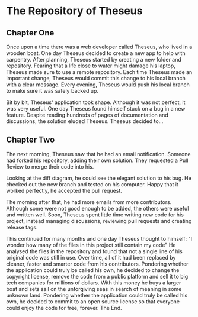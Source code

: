 # The Repository of Theseus
## Chapter One
Once upon a time there was a web developer called Theseus, who lived in a wooden boat.
One day Theseus decided to create a new app to help with carpentry.
After planning, Theseus started by creating a new folder and repository.
Fearing that a life close to water might damage his laptop, Theseus
made sure to use a remote repository. Each time Theseus made an
important change, Theseus would commit this change to his local
branch with a clear message. Every evening, Theseus would push his
local branch to make sure it was safely backed up.

Bit by bit, Theseus' application took shape. Although it was not
perfect, it was very useful.
One day Theseus found himself stuck on a bug in a new feature.
Despite reading hundreds of pages of documentation and discussions,
the solution eluded Theseus.
Theseus decided to...
## Chapter Two
The next morning, Theseus saw that he had an email notification.
Someone had forked his repository, adding their own solution. They
requested a Pull Review to merge their code into his.

Looking at the diff diagram, he could see the elegant solution to his
bug. He checked out the new branch and tested on his computer. Happy
that it worked perfectly, he accepted the pull request.

The morning after that, he had more emails from more contributors.
Although some were not good enough to be added, the others were
useful and written well. Soon, Theseus spent little time writing new
code for his project, instead managing discussions, reviewing pull
requests and creating release tags.

This continued for many months and one day Theseus thought to himself:
"I wonder how many of the files in this project still contain my code"
He analysed the files in the repository and found that not a single
line of his original code was still in use. Over time, all of it had
been replaced by cleaner, faster and smarter code from his
contributors.
Pondering whether the application could truly be called his own, he
decided to change the copyright license, remove the code from a
public platform and sell it to big tech companies for millions of
dollars.
With this money he buys a larger boat and sets sail on the
unforgiving seas in search of meaning in some unknown land.
Pondering whether the application could truly be called his own, he
decided to commit to an open source license so that everyone could
enjoy the code for free, forever.
The End.